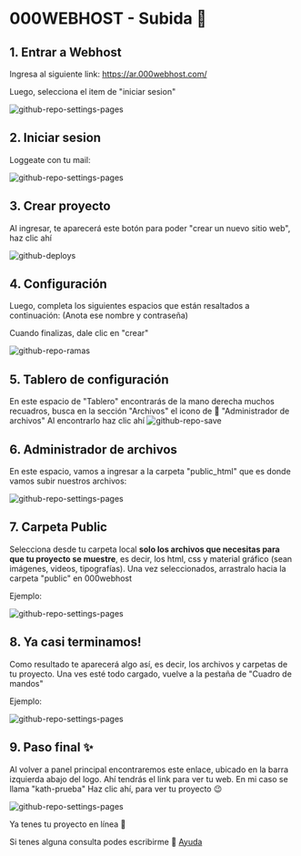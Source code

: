 # 000WEBHOST - Subida 🚀

## 1. Entrar a Webhost
Ingresa al siguiente link:
https://ar.000webhost.com/

Luego, selecciona el item de "iniciar sesion"

![github-repo-settings-pages](asset/wh-0.png)

## 2. Iniciar sesion
Loggeate con tu mail:

![github-repo-settings-pages](asset/wh-00.png)

## 3. Crear proyecto
Al ingresar, te aparecerá este botón para poder "crear un nuevo sitio web", haz clic ahí

![github-deploys](asset/wh-1.png)

## 4. Configuración
Luego, completa los siguientes espacios que están resaltados a continuación: (Anota ese nombre y contraseña)

Cuando finalizas, dale clic en "crear"

![github-repo-ramas](asset/wh-2.png)

## 5. Tablero de configuración
En este espacio de "Tablero" encontrarás de la mano derecha muchos recuadros, busca en la sección "Archivos" el icono de 📂 "Administrador de archivos"
Al encontrarlo haz clic ahí
![github-repo-save](asset/wh-3.png)

## 6. Administrador de archivos
En este espacio, vamos a ingresar a la carpeta "public_html" que es donde vamos subir nuestros archivos:

![github-repo-settings-pages](asset/wh-4.png)

## 7. Carpeta Public
Selecciona desde tu carpeta local **solo los archivos que necesitas para que tu proyecto se muestre**, es decir, los html, css y material gráfico (sean imágenes, videos, tipografías).
Una vez seleccionados, arrastralo hacia la carpeta "public" en 000webhost

Ejemplo:

![github-repo-settings-pages](asset/wh-5.png)

## 8. Ya casi terminamos!
Como resultado te aparecerá algo así, es decir, los archivos y carpetas de tu proyecto.
Una ves esté todo cargado, vuelve a la pestaña de "Cuadro de mandos"

Ejemplo:

![github-repo-settings-pages](asset/wh-6.png)

## 9. Paso final ✨
Al volver a panel principal encontraremos este enlace, ubicado en la barra izquierda abajo del logo. Ahí tendrás el link para ver tu web. En mi caso se llama "kath-prueba"
Haz clic ahí, para ver tu proyecto 😉

![github-repo-settings-pages](asset/wh-7.png)

Ya tenes tu proyecto en línea 🙌

Si tenes alguna consulta podes escribirme 💌 [Ayuda](https://www.superprof.com.ar/hola-soy-disenadora-front-end-oriento-clases-introductorias-programacion-nivel-inicial-intermedio-para.html)

